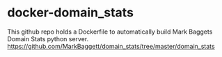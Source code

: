 # docker-domain_stats
This github repo holds a Dockerfile to automatically build Mark Baggets Domain Stats python server.  https://github.com/MarkBaggett/domain_stats/tree/master/domain_stats
